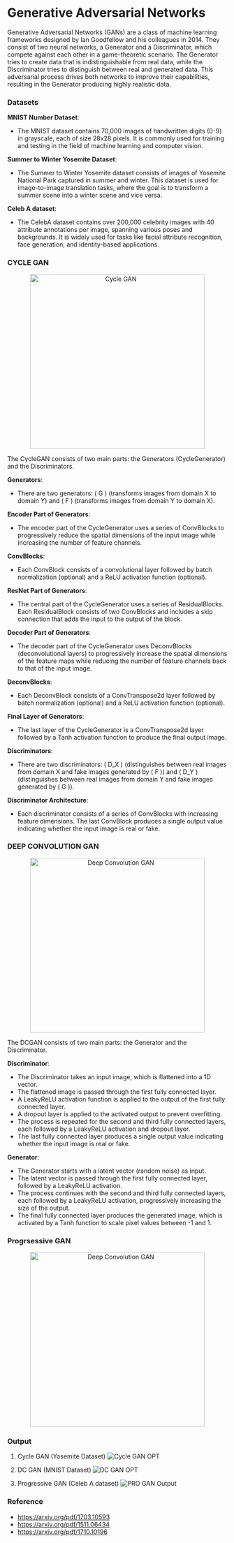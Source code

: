 # Generative Adversarial Networks

Generative Adversarial Networks (GANs) are a class of machine learning frameworks designed by Ian Goodfellow and his colleagues in 2014. They consist of two neural networks, a Generator and a Discriminator, which compete against each other in a game-theoretic scenario. The Generator tries to create data that is indistinguishable from real data, while the Discriminator tries to distinguish between real and generated data. This adversarial process drives both networks to improve their capabilities, resulting in the Generator producing highly realistic data.


### Datasets

**MNIST Number Dataset**:

- The MNIST dataset contains 70,000 images of handwritten digits (0-9) in grayscale, each of size 28x28 pixels. It is commonly used for training and testing in the field of machine learning and computer vision.

**Summer to Winter Yosemite Dataset**:

- The Summer to Winter Yosemite dataset consists of images of Yosemite National Park captured in summer and winter. This dataset is used for image-to-image translation tasks, where the goal is to transform a summer scene into a winter scene and vice versa.

**Celeb A dataset**:
- The CelebA dataset contains over 200,000 celebrity images with 40 attribute annotations per image, spanning various poses and backgrounds. It is widely used for tasks like facial attribute recognition, face generation, and identity-based applications.


### CYCLE GAN

<p align="center">
  <img src="https://github.com/Iaryan-21/GAN/blob/main/assets/CycleGAN.webp" alt="Cycle GAN" width="400"/>
</p>

The CycleGAN consists of two main parts: the Generators (CycleGenerator) and the Discriminators.

**Generators**:
- There are two generators: \( G \) (transforms images from domain X to domain Y) and \( F \) (transforms images from domain Y to domain X).
  
**Encoder Part of Generators**:
- The encoder part of the CycleGenerator uses a series of ConvBlocks to progressively reduce the spatial dimensions of the input image while increasing the number of feature channels.
  
**ConvBlocks**:
- Each ConvBlock consists of a convolutional layer followed by batch normalization (optional) and a ReLU activation function (optional).
  
**ResNet Part of Generators**:
- The central part of the CycleGenerator uses a series of ResidualBlocks. Each ResidualBlock consists of two ConvBlocks and includes a skip connection that adds the input to the output of the block.
  
**Decoder Part of Generators**:
- The decoder part of the CycleGenerator uses DeconvBlocks (deconvolutional layers) to progressively increase the spatial dimensions of the feature maps while reducing the number of feature channels back to that of the input image.
  
**DeconvBlocks**:
- Each DeconvBlock consists of a ConvTranspose2d layer followed by batch normalization (optional) and a ReLU activation function (optional).
  
**Final Layer of Generators**:
- The last layer of the CycleGenerator is a ConvTranspose2d layer followed by a Tanh activation function to produce the final output image.
  
**Discriminators**:
- There are two discriminators: \( D_X \) (distinguishes between real images from domain X and fake images generated by \( F \)) and \( D_Y \) (distinguishes between real images from domain Y and fake images generated by \( G \)).
  
**Discriminator Architecture**:
- Each discriminator consists of a series of ConvBlocks with increasing feature dimensions. The last ConvBlock produces a single output value indicating whether the input image is real or fake.

### DEEP CONVOLUTION GAN

<p align="center">
  <img src="https://github.com/Iaryan-21/GAN/blob/main/assets/DC_GAN.webp" alt="Deep Convolution GAN" width="400"/>
</p>

The DCGAN consists of two main parts: the Generator and the Discriminator.

**Discriminator**:

- The Discriminator takes an input image, which is flattened into a 1D vector.
- The flattened image is passed through the first fully connected layer.
- A LeakyReLU activation function is applied to the output of the first fully connected layer.
- A dropout layer is applied to the activated output to prevent overfitting.
- The process is repeated for the second and third fully connected layers, each followed by a LeakyReLU activation and dropout layer.
- The last fully connected layer produces a single output value indicating whether the input image is real or fake.

**Generator**:

- The Generator starts with a latent vector (random noise) as input.
- The latent vector is passed through the first fully connected layer, followed by a LeakyReLU activation.
- The process continues with the second and third fully connected layers, each followed by a LeakyReLU activation, progressively increasing the size of the output.
- The final fully connected layer produces the generated image, which is activated by a Tanh function to scale pixel values between -1 and 1.

### Progrsessive GAN
<p align="center">
  <img src="https://github.com/Iaryan-21/GAN/blob/main/assets/PRO_GAN.webp" alt="Deep Convolution GAN" width="400"/>
</p>

### Output
1. Cycle GAN (Yosemite Dataset)
![Cycle GAN OPT](https://github.com/Iaryan-21/GAN/blob/main/assets/cycle_gan_opt.png)

2. DC GAN (MNIST Dataset)
![DC GAN OPT](https://github.com/Iaryan-21/GAN/blob/main/assets/DC_GAN_opt.png)

3. Progressive GAN (Celeb A dataset)
![PRO GAN Output](https://github.com/Iaryan-21/GAN/blob/main/assets/output.png)

### Reference

- https://arxiv.org/pdf/1703.10593
- https://arxiv.org/pdf/1511.06434
- https://arxiv.org/pdf/1710.10196
